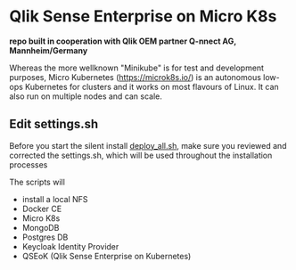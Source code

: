 # Qlik Sense Enterprise on Micro K8s

**repo built in cooperation with Qlik OEM partner Q-nnect AG, Mannheim/Germany**

Whereas the more wellknown "Minikube" is for test and development purposes, Micro Kubernetes (https://microk8s.io/) is 
an autonomous low-ops Kubernetes for clusters and it works on most flavours of Linux. It can also run on multiple nodes and can scale.

## Edit settings.sh

Before you start the silent install <a href="deploy_all.sh">deploy_all.sh</a>, make sure you reviewed and corrected the 
settings.sh, which will be used throughout the installation processes

The scripts will
 - install a local NFS 
 - Docker CE
 - Micro K8s
 - MongoDB
 - Postgres DB 
 - Keycloak Identity Provider
 - QSEoK (Qlik Sense Enterprise on Kubernetes)


